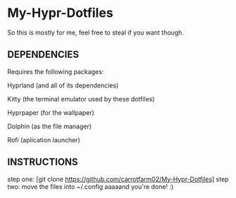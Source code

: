 # My-Hypr-Dotfiles
So this is mostly for me, feel free to steal if you want though.

## DEPENDENCIES 
Requires the following packages: 

Hyprland (and all of its dependencies)

Kitty (the terminal emulator used by these dotfiles)

Hyprpaper (for the wallpaper)

Dolphin (as the file manager)

Rofi (aplication launcher)

## INSTRUCTIONS
step one:
[git clone https://github.com/carrotfarm02/My-Hypr-Dotfiles]
step two:
move the files into ~/.config
aaaaand you're done! :)
